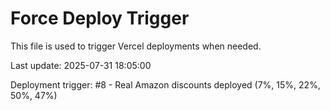 # Force Deploy Trigger

This file is used to trigger Vercel deployments when needed.

Last update: 2025-07-31 18:05:00

Deployment trigger: #8 - Real Amazon discounts deployed (7%, 15%, 22%, 50%, 47%)